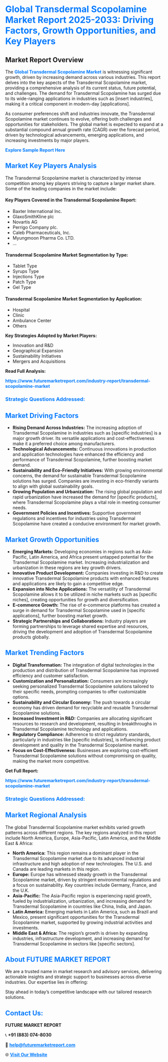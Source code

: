 <h1 style="color: #007BFF;">Global Transdermal Scopolamine Market Report 2025-2033: Driving Factors, Growth Opportunities, and Key Players</h1>

<section id="overview">
<h2>Market Report Overview</h2>
<p>The <a href="https://www.futuremarketreport.com/industry-report/transdermal-scopolamine-market" style="color: #007BFF; text-decoration: none;"><strong>Global Transdermal Scopolamine Market</strong></a> is witnessing significant growth, driven by increasing demand across various industries. This report delves into the key aspects of the Transdermal Scopolamine market, providing a comprehensive analysis of its current status, future potential, and challenges. The demand for Transdermal Scopolamine has surged due to its wide-ranging applications in industries such as [insert industries], making it a critical component in modern-day [applications].</p>
<p>As consumer preferences shift and industries innovate, the Transdermal Scopolamine market continues to evolve, offering both challenges and opportunities for stakeholders. The global market is expected to expand at a substantial compound annual growth rate (CAGR) over the forecast period, driven by technological advancements, emerging applications, and increasing investments by major players.</p>
</section>

<section id="overview">
<p><a href="https://www.futuremarketreport.com/request-sample/reportId=105549" style="color: #007BFF; text-decoration: none;"><strong>Explore Sample Report Here</strong></a></p>
</section>

<section id="key-players">
<h2 style="color: #007BFF;">Market Key Players Analysis</h2>
<p>The Transdermal Scopolamine market is characterized by intense competition among key players striving to capture a larger market share. Some of the leading companies in the market include:</p>
<h4>Key Players Covered in the Transdermal Scopolamine Report:</h4>
<ul><li>Baxter International Inc.</li><li>GlaxoSmithKline plc</li><li>Novartis AG</li><li>Perrigo Company plc.</li><li>Caleb Pharmaceuticals, Inc.</li><li>Myungmoon Pharma Co. LTD.</li><li>...</li></ul>
<h4>Transdermal Scopolamine Market Segmentation by Type:</h4>
<ul><li>Tablet Type</li><li>Syrups Type</li><li>Injections Type</li><li>Patch Type</li><li>Gel Type</li></ul>

<h4>Transdermal Scopolamine Market Segmentation by Application:</h4>
<ul><li>Hospital</li><li>Clinic</li><li>Ambulance Center</li><li>Others</li></ul>
<p><strong>Key Strategies Adopted by Market Players:</strong></p>
<ul>
<li>Innovation and R&D</li>
<li>Geographical Expansion</li>
<li>Sustainability Initiatives</li>
<li>Mergers and Acquisitions</li>
</ul>
</section>

<section>
<p><strong>Read Full Analysis: </strong></p><a href="https://www.futuremarketreport.com/industry-report/transdermal-scopolamine-market" style="color: #007BFF; text-decoration: none;"><strong>https://www.futuremarketreport.com/industry-report/transdermal-scopolamine-market</strong></a>
<h3 style="color: #007BFF;">Strategic Questions Addressed:</h3>
</section>

<section id="driving-factors">
<h2 style="color: #007BFF;">Market Driving Factors</h2>
<ul>
<li><strong>Rising Demand Across Industries:</strong> The increasing adoption of Transdermal Scopolamine in industries such as [specific industries] is a major growth driver. Its versatile applications and cost-effectiveness make it a preferred choice among manufacturers.</li>
<li><strong>Technological Advancements:</strong> Continuous innovations in production and application technologies have enhanced the efficiency and performance of Transdermal Scopolamine, further boosting market demand.</li>
<li><strong>Sustainability and Eco-Friendly Initiatives:</strong> With growing environmental concerns, the demand for sustainable Transdermal Scopolamine solutions has surged. Companies are investing in eco-friendly variants to align with global sustainability goals.</li>
<li><strong>Growing Population and Urbanization:</strong> The rising global population and rapid urbanization have increased the demand for [specific products], where Transdermal Scopolamine plays a vital role in meeting consumer needs.</li>
<li><strong>Government Policies and Incentives:</strong> Supportive government regulations and incentives for industries using Transdermal Scopolamine have created a conducive environment for market growth.</li>
</ul>
</section>

<section id="growth-opportunities">
<h2 style="color: #007BFF;">Market Growth Opportunities</h2>
<ul>
<li><strong>Emerging Markets:</strong> Developing economies in regions such as Asia-Pacific, Latin America, and Africa present untapped potential for the Transdermal Scopolamine market. Increasing industrialization and urbanization in these regions are key growth drivers.</li>
<li><strong>Innovative Product Development:</strong> Companies investing in R&D to create innovative Transdermal Scopolamine products with enhanced features and applications are likely to gain a competitive edge.</li>
<li><strong>Expansion into Niche Applications:</strong> The versatility of Transdermal Scopolamine allows it to be utilized in niche markets such as [specific niches], creating opportunities for growth and diversification.</li>
<li><strong>E-commerce Growth:</strong> The rise of e-commerce platforms has created a surge in demand for Transdermal Scopolamine used in [specific applications], further boosting market growth.</li>
<li><strong>Strategic Partnerships and Collaborations:</strong> Industry players are forming partnerships to leverage shared expertise and resources, driving the development and adoption of Transdermal Scopolamine products globally.</li>
</ul>
</section>

<section id="trending-factors">
<h2 style="color: #007BFF;">Market Trending Factors</h2>
<ul>
<li><strong>Digital Transformation:</strong> The integration of digital technologies in the production and distribution of Transdermal Scopolamine has improved efficiency and customer satisfaction.</li>
<li><strong>Customization and Personalization:</strong> Consumers are increasingly seeking personalized Transdermal Scopolamine solutions tailored to their specific needs, prompting companies to offer customizable options.</li>
<li><strong>Sustainability and Circular Economy:</strong> The push towards a circular economy has driven demand for recyclable and reusable Transdermal Scopolamine solutions.</li>
<li><strong>Increased Investment in R&D:</strong> Companies are allocating significant resources to research and development, resulting in breakthroughs in Transdermal Scopolamine technology and applications.</li>
<li><strong>Regulatory Compliance:</strong> Adherence to strict regulatory standards, particularly in industries like [specific industries], is influencing product development and quality in the Transdermal Scopolamine market.</li>
<li><strong>Focus on Cost-Effectiveness:</strong> Businesses are exploring cost-efficient Transdermal Scopolamine solutions without compromising on quality, making the market more competitive.</li>
</ul>
</section>

<section>
<p><strong>Get Full Report: </strong></p><a href="https://www.futuremarketreport.com/industry-report/transdermal-scopolamine-market" style="color: #007BFF; text-decoration: none;"><strong>https://www.futuremarketreport.com/industry-report/transdermal-scopolamine-market</strong></a>
<h3 style="color: #007BFF;">Strategic Questions Addressed:</h3>
</section>


<section id="regional-analysis">
<h2 style="color: #007BFF;">Market Regional Analysis</h2>
<p>The global Transdermal Scopolamine market exhibits varied growth patterns across different regions. The key regions analyzed in this report include North America, Europe, Asia-Pacific, Latin America, and the Middle East & Africa:</p>
<ul>
<li><strong>North America:</strong> This region remains a dominant player in the Transdermal Scopolamine market due to its advanced industrial infrastructure and high adoption of new technologies. The U.S. and Canada are leading markets in this region.</li>
<li><strong>Europe:</strong> Europe has witnessed steady growth in the Transdermal Scopolamine market, driven by stringent environmental regulations and a focus on sustainability. Key countries include Germany, France, and the U.K.</li>
<li><strong>Asia-Pacific:</strong> The Asia-Pacific region is experiencing rapid growth, fueled by industrialization, urbanization, and increasing demand for Transdermal Scopolamine in countries like China, India, and Japan.</li>
<li><strong>Latin America:</strong> Emerging markets in Latin America, such as Brazil and Mexico, present significant opportunities for the Transdermal Scopolamine market, supported by growing industrial activities and investments.</li>
<li><strong>Middle East & Africa:</strong> The region’s growth is driven by expanding industries, infrastructure development, and increasing demand for Transdermal Scopolamine in sectors like [specific sectors].</li>
</ul>
</section>

<footer>
<h2 style="color: #007BFF;">About FUTURE MARKET REPORT</h2>
<p>We are a trusted name in market research and advisory services, delivering actionable insights and strategic support to businesses across diverse industries. Our expertise lies in offering:</p>

<p>Stay ahead in today’s competitive landscape with our tailored research solutions.</p>

<h2 style="color: #007BFF;">Contact Us:</h2>
<p><strong>FUTURE MARKET REPORT</strong></p>
<p>📞 <strong>+91 (883) 074-8030</strong></p>
<p>📧 <strong><a href="mailto:help@futuremarketreport.com" style="color: #007BFF;">help@futuremarketreport.com</a></strong></p>
<p>🌐 <strong><a href="https://www.futuremarketreport.com/" style="color: #007BFF;">Visit Our Website</a></strong></p>
</footer>